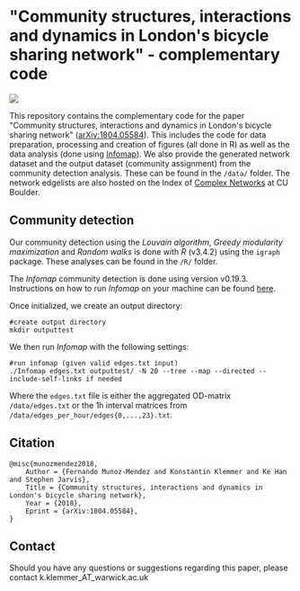 # "Community structures, interactions and dynamics in London's bicycle sharing network" - complementary code

![](https://konstantinklemmer.github.io/images/research/06.png)

This repository contains the complementary code for the paper "Community structures, interactions and dynamics in London's bicycle sharing network" ([arXiv:1804.05584](https://arxiv.org/abs/1804.05584)). This includes the code for data preparation, processing and creation of figures (all done in R) as well as the data analysis (done using [Infomap](https://github.com/mapequation/infomap)). We also provide the generated network dataset and the output dataset (community assignment) from the community detection analysis. These can be found in the `/data/` folder. The network edgelists are also hosted on the Index of [Complex Networks](https://icon.colorado.edu/) at CU Boulder.

## Community detection

Our community detection using the *Louvain algorithm*, *Greedy modularity maximization* and *Random walks* is done with *R* (v3.4.2) using the `igraph` package. These analyses can be found in the `/R/` folder. 

The *Infomap* community detection is done using version v0.19.3. Instructions on how to run *Infomap* on your machine can be found [here](http://www.mapequation.org/code.html).

Once initialized, we create an output directory:
```
#create output directory
mkdir outputtest
```
We then run *Infomap* with the following settings:
```
#run infomap (given valid edges.txt input)
./Infomap edges.txt outputtest/ -N 20 --tree --map --directed --include-self-links if needed
```
Where the `edges.txt` file is either the aggregated OD-matrix `/data/edges.txt` or the 1h interval matrices from `/data/edges_per_hour/edges{0,...,23}.txt`.

## Citation

```
@misc{munozmendez2018,
	Author = {Fernando Munoz-Mendez and Konstantin Klemmer and Ke Han and Stephen Jarvis},
	Title = {Community structures, interactions and dynamics in London's bicycle sharing network},
	Year = {2018},
	Eprint = {arXiv:1804.05584},
}
```

## Contact

Should you have any questions or suggestions regarding this paper, please contact k.klemmer_AT_warwick.ac.uk